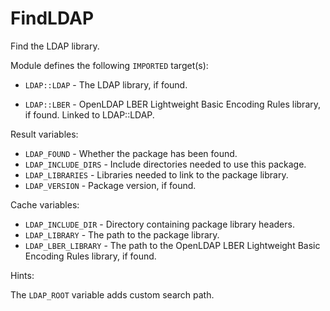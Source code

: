# FindLDAP

Find the LDAP library.

Module defines the following `IMPORTED` target(s):

* `LDAP::LDAP` - The LDAP library, if found.

* `LDAP::LBER` - OpenLDAP LBER Lightweight Basic Encoding Rules library, if
  found. Linked to LDAP::LDAP.

Result variables:

* `LDAP_FOUND` - Whether the package has been found.
* `LDAP_INCLUDE_DIRS` - Include directories needed to use this package.
* `LDAP_LIBRARIES` - Libraries needed to link to the package library.
* `LDAP_VERSION` - Package version, if found.

Cache variables:

* `LDAP_INCLUDE_DIR` - Directory containing package library headers.
* `LDAP_LIBRARY` - The path to the package library.
* `LDAP_LBER_LIBRARY` - The path to the OpenLDAP LBER Lightweight Basic Encoding
  Rules library, if found.

Hints:

The `LDAP_ROOT` variable adds custom search path.
